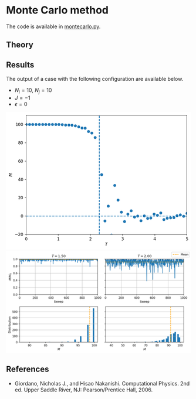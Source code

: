 # Monte Carlo method

The code is available in [montecarlo.py](../montecarlo.py).

## Theory

## Results

The output of a case with the following configuration are available below.

- $N_i = 10$, $N_j = 10$
- $J = -1$
- $\epsilon = 0$

![Magnetization-temperature plot of a lattice of (10, 10) using the Monte Carlo method.](../outputs/mc-M-T.png)
![](../outputs/mc-M-s.png)
## References

- Giordano, Nicholas J., and Hisao Nakanishi. Computational Physics. 2nd ed. Upper Saddle River, NJ: Pearson/Prentice Hall, 2006.
